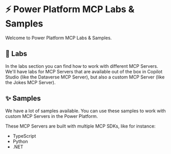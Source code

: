 # ⚡️ Power Platform MCP Labs & Samples

Welcome to Power Platform MCP Labs & Samples.

## 🧪 Labs

In the labs section you can find how to work with different MCP Servers. We'll have labs for MCP Servers that are available out of the box in Copilot Studio (like the Dataverse MCP Server), but also a custom MCP Server (like the Jokes MCP Server). 

## ✨ Samples

We have a lot of samples available. You can use these samples to work with custom MCP Servers in the Power Platform. 

These MCP Servers are built with multiple MCP SDKs, like for instance:
* TypeScript
* Python
* .NET
